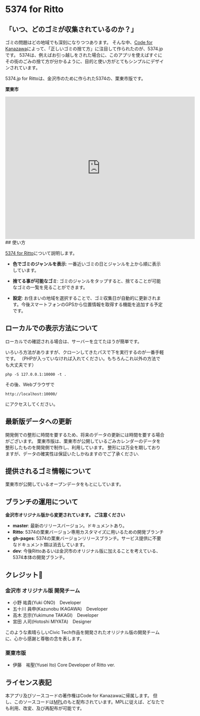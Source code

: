 # 5374 for Ritto

## 「いつ、どのゴミが収集されているのか？」
ゴミの問題はどの地域でも深刻になりつつあります。
 そんな中、[Code for Kanazawa](http://codeforkanazawa.org/)によって、「正しいゴミの捨て方」に注目して作られたのが、5374.jpです。 5374は、例えばお引っ越しをされた場合に、このアプリを使えばすぐにその街のごみの捨て方が分かるように、目的と使い方がとてもシンプルにデザインされています。

5374.jp for Rittoは、金沢市のために作られた5374の、栗東市版です。

**栗東市**
<iframe src="https://www.google.com/maps/embed?pb=!1m18!1m12!1m3!1d52292.2980717501!2d135.9999777920764!3d34.9999800698885!2m3!1f0!2f0!3f0!3m2!1i1024!2i768!4f13.1!3m3!1m2!1s0x60016e506aebc779%3A0x1b9d2d6274b62ea6!2z5ruL6LOA55yM5qCX5p2x5biC!5e0!3m2!1sja!2sjp!4v1535892449549" width="600" height="450" frameborder="0" style="border:0" allowfullscreen></iframe>
## 使い方

[5374 for Ritto](http://ritto.5374.jp/ )について説明します。

* **色でゴミのジャンルを表示**: 一番近いゴミの日とジャンルを上から順に表示しています。

* **捨てる事が可能なゴミ**: ゴミのジャンルをタップすると、捨てることが可能なゴミの一覧を見ることができます。

* **設定**: お住まいの地域を選択することで、ゴミ収集日が自動的に更新されます。今後スマートフォンのGPSから位置情報を取得する機能を追加する予定です。


## ローカルでの表示方法について

ローカルでの確認される場合は、サーバーを立てたほうが簡単です。

いろいろ方法がありますが、クローンしてきたパスで下を実行するのが一番手軽です。
（PHPが入っていなければ入れてください。もちろんこれ以外の方法でも大丈夫です）

```
php -S 127.0.0.1:10000 -t .
```
その後、Webブラウザで

```
http://localhost:10000/
```
にアクセスしてください。


## 最新版データへの更新
開発側での整形に時間を要するため、将来のデータの更新には時間を要する場合がございます。
栗東市版は、栗東市が公開しているごみカレンダーのデータを整形したものを開発側で制作し、利用しています。
整形には万全を期しておりますが、データの確実性は保証いたしかねますのでご了承ください.

## 提供されるゴミ情報について
栗東市が公開しているオープンデータをもとにしています。

## ブランチの運用について

**金沢市オリジナル版から変更されています。 ご注意ください**
* **master**: 最新のリリースバージョン。ドキュメントあり。
* **Ritto**: 5374の栗東バージョン専用カスタマイズに用いるための開発ブランチ
* **gh-pages**: 5374の栗東バージョンリリースブランチ。サービス提供に不要なドキュメント類は消去しています。
* **dev**: 今後Rittoあるいは金沢市のオリジナル版に加えることを考えている、5374本体の開発ブランチ。

## クレジット

### 金沢市 オリジナル版 開発チーム

- 小野 祐貴(Yuki ONO)　Developer
- 五十川 員申(Kazunobu IKAGAWA)　Developer
- 高木 志宗(Yukimune TAKAGI)　Developer
- 宮田 人司(Hotoshi MIYATA)　Designer
 
このような素晴らしいCivic Tech作品を開発されたオリジナル版の開発チームに、心から感謝と尊敬の念を表します。

### 栗東市版
- 伊藤　祐聖(Yusei Ito) Core Developer of Ritto ver.

## ライセンス表記
本アプリ及びソースコードの著作権はCode for Kanazawaに帰属します。
但し、このソースコードは[MPL](http://www.mozilla.org/MPL/2.0/)のもと配布されています。MPLに従えば、どなたでも利用、改変、及び再配布が可能です。